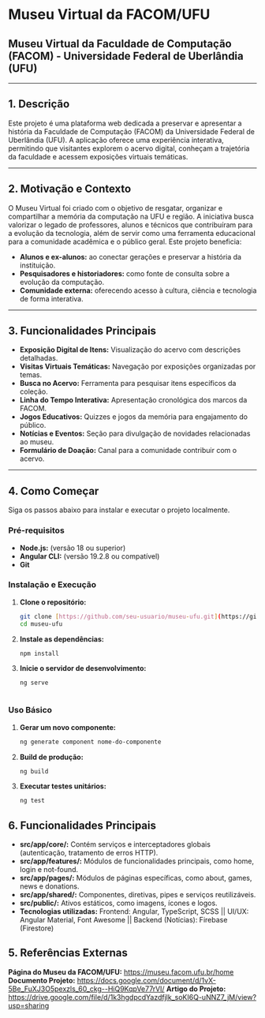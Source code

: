 # Museu Virtual da FACOM/UFU

## **Museu Virtual da Faculdade de Computação (FACOM) - Universidade Federal de Uberlândia (UFU)**

---

## 1. Descrição
Este projeto é uma plataforma web dedicada a preservar e apresentar a história da Faculdade de Computação (FACOM) da Universidade Federal de Uberlândia (UFU). A aplicação oferece uma experiência interativa, permitindo que visitantes explorem o acervo digital, conheçam a trajetória da faculdade e acessem exposições virtuais temáticas.

---

## 2. Motivação e Contexto
O Museu Virtual foi criado com o objetivo de resgatar, organizar e compartilhar a memória da computação na UFU e região. A iniciativa busca valorizar o legado de professores, alunos e técnicos que contribuíram para a evolução da tecnologia, além de servir como uma ferramenta educacional para a comunidade acadêmica e o público geral. Este projeto beneficia:
- **Alunos e ex-alunos:** ao conectar gerações e preservar a história da instituição.
- **Pesquisadores e historiadores:** como fonte de consulta sobre a evolução da computação.
- **Comunidade externa:** oferecendo acesso à cultura, ciência e tecnologia de forma interativa.

---

## 3. Funcionalidades Principais
- **Exposição Digital de Itens:** Visualização do acervo com descrições detalhadas.
- **Visitas Virtuais Temáticas:** Navegação por exposições organizadas por temas.
- **Busca no Acervo:** Ferramenta para pesquisar itens específicos da coleção.
- **Linha do Tempo Interativa:** Apresentação cronológica dos marcos da FACOM.
- **Jogos Educativos:** Quizzes e jogos da memória para engajamento do público.
- **Notícias e Eventos:** Seção para divulgação de novidades relacionadas ao museu.
- **Formulário de Doação:** Canal para a comunidade contribuir com o acervo.

---

## 4. Como Começar
Siga os passos abaixo para instalar e executar o projeto localmente.

### Pré-requisitos
- **Node.js:** (versão 18 ou superior)
- **Angular CLI:** (versão 19.2.8 ou compatível)
- **Git**

### Instalação e Execução
1. **Clone o repositório:**
   ```bash
   git clone [https://github.com/seu-usuario/museu-ufu.git](https://github.com/seu-usuario/museu-ufu.git)
   cd museu-ufu
1. **Instale as dependências:**
   ```bash
   npm install

1. **Inicie o servidor de desenvolvimento:**
   ```bash
   ng serve
   


### Uso Básico
1. **Gerar um novo componente:**
   ```bash
   ng generate component nome-do-componente
1. **Build de produção:**
   ```bash
   ng build

1. **Executar testes unitários:**
   ```bash
   ng test
## 6. Funcionalidades Principais
- **src/app/core/:** Contém serviços e interceptadores globais (autenticação, tratamento de erros HTTP).
- **src/app/features/:** Módulos de funcionalidades principais, como home, login e not-found.
- **src/app/pages/:** Módulos de páginas específicas, como about, games, news e donations.
- **src/app/shared/:** Componentes, diretivas, pipes e serviços reutilizáveis.
- **src/public/:** Ativos estáticos, como imagens, ícones e logos.
- **Tecnologias utilizadas:** Frontend: Angular, TypeScript, SCSS || UI/UX: Angular Material, Font Awesome || Backend (Notícias): Firebase (Firestore)


## 5. Referências Externas
**Página do Museu da FACOM/UFU:** https://museu.facom.ufu.br/home
**Documento Projeto:** https://docs.google.com/document/d/1vX-5Be_FuXJ3O5pexzls_60_ckg--HiQ9KqpVe77rVI/
**Artigo do Projeto:** https://drive.google.com/file/d/1k3hgdpcdYazdfjlk_soKI6Q-uNNZ7_jM/view?usp=sharing
